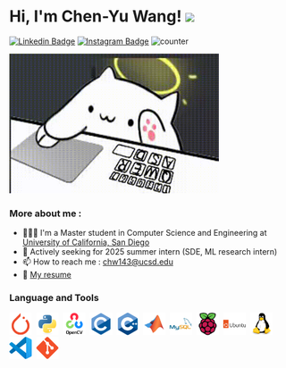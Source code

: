 <h1 align="left"> Hi, I'm Chen-Yu Wang! <img src="https://media.giphy.com/media/hvRJCLFzcasrR4ia7z/giphy.gif" width="30"></h1>

[![Linkedin Badge](https://img.shields.io/badge/-LinkedIn-0e76a8?style=flat-square&logo=Linkedin&logoColor=white)](https://www.linkedin.com/in/chenyu-wang-profile/)
[![Instagram Badge](https://img.shields.io/badge/-Instagram-e4405f?style=flat-square&logo=Instagram&logoColor=white)](https://www.instagram.com/samwang0807/)
![counter](https://komarev.com/ghpvc/?username=SamWang0807&color=blue&style=flat)


<img height="250" width="375" alt="" src="https://github.com/SamWang0807/SamWang0807/blob/main/resourses/bongo-cat.gif" />


### More about me :

- 👨🏻‍🎓 I'm a Master student in Computer Science and Engineering at [University of California, San Diego](https://cse.ucsd.edu/)
- 🔭 Actively seeking for 2025 summer intern (SDE, ML research intern)
- 📫 How to reach me : chw143@ucsd.edu
- 📂 [My resume](https://drive.google.com/file/d/1YMPoJsngsJlvALIUHWaKWvuSuA5Fe7RB/view?usp=sharing)

### Language and Tools
<img src="https://github.com/devicons/devicon/blob/master/icons/pytorch/pytorch-original.svg" title="pytorch" alt="pytorch" width="40" height="40"/>&nbsp;
<img src="https://github.com/devicons/devicon/blob/master/icons/python/python-original.svg" title="python" alt="python" width="40" height="40"/>&nbsp;
<img src="https://github.com/devicons/devicon/blob/master/icons/opencv/opencv-original-wordmark.svg" title="opencv" alt="opencv" width="40" height="40"/>&nbsp;
<img src="https://github.com/devicons/devicon/blob/master/icons/c/c-original.svg" title="c" alt="c" width="40" height="40"/>&nbsp;
<img src="https://github.com/devicons/devicon/blob/master/icons/cplusplus/cplusplus-original.svg" title="cplusplus" alt="cplusplus" width="40" height="40"/>&nbsp;
<img src="https://github.com/devicons/devicon/blob/master/icons/matlab/matlab-original.svg" title="matlab" alt="matlab" width="40" height="40"/>&nbsp;
<img src="https://github.com/devicons/devicon/blob/master/icons/mysql/mysql-original-wordmark.svg" title="mysql" alt="mysql" width="40" height="40"/>&nbsp;
<img src="https://github.com/devicons/devicon/blob/master/icons/raspberrypi/raspberrypi-original.svg" title="rasppi" alt="rasppi" width="40" height="40"/>&nbsp;
<img src="https://github.com/devicons/devicon/blob/master/icons/ubuntu/ubuntu-original-wordmark.svg" title="ubuntu" alt="ubuntu" width="40" height="40"/>&nbsp;
<img src="https://github.com/devicons/devicon/blob/master/icons/linux/linux-original.svg" title="linux" alt="linux" width="40" height="40"/>&nbsp;
<img src="https://github.com/devicons/devicon/blob/master/icons/vscode/vscode-original.svg" title="vscode" alt="vscode" width="40" height="40"/>&nbsp;
<img src="https://github.com/devicons/devicon/blob/master/icons/git/git-original.svg" title="git" alt="git" width="40" height="40"/>&nbsp;


